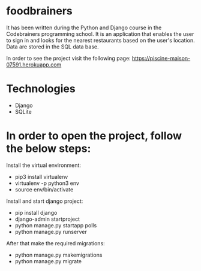 # foodbrainers

It has been written during the Python and Django course in the Codebrainers programming school. 
It is an application that enables the user to sign in and looks for the nearest restaurants based on the user's location. 
Data are stored in the SQL data base. 

In order to see the project visit the following page: https://piscine-maison-07591.herokuapp.com

# Technologies

 - Django
 - SQLite

# In order to open the project, follow the below steps: 
 Install the virtual environment: 
 - pip3 install virtualenv
 - virtualenv -p python3 env
 - source env/bin/activate
 
 Install and start django project: 
 - pip install django
 - django-admin startproject <name>
 - python manage.py startapp polls
 - python manage.py runserver
  
  After that make the required migrations: 
  - python manage.py makemigrations <name>
  - python manage.py migrate

